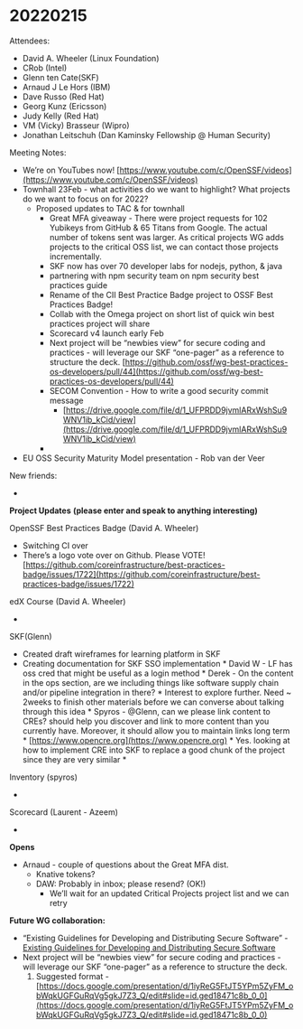 # 20220215

Attendees:

* David A. Wheeler (Linux Foundation)
* CRob (Intel)
* Glenn ten Cate(SKF)
* Arnaud J Le Hors (IBM)
* Dave Russo (Red Hat)
* Georg Kunz (Ericsson)
* Judy Kelly (Red Hat)
* VM (Vicky) Brasseur (Wipro)
* Jonathan Leitschuh (Dan Kaminsky Fellowship @ Human Security)

Meeting Notes:

* We’re on YouTubes now!  [https://www.youtube.com/c/OpenSSF/videos](https://www.youtube.com/c/OpenSSF/videos) 
* Townhall 23Feb - what activities do we want to highlight?  What projects do we want to focus on for 2022?
    * Proposed updates to TAC & for townhall 
        * Great MFA giveaway - There were project requests for 102 Yubikeys from GitHub & 65 Titans from Google. The actual number of tokens sent was larger.  As critical projects WG adds projects to the critical OSS list, we can contact those projects incrementally.
        * SKF now has over 70 developer labs for nodejs, python, & java
        * partnering with npm security team on npm security best practices guide
        * Rename of the CII Best Practice Badge project to OSSF Best Practices Badge!
        * Collab with the Omega project on short list of quick win best practices project will share
        * Scorecard v4 launch early Feb
        * Next project will be “newbies view” for secure coding and practices - will leverage our SKF “one-pager” as a reference to structure the deck. [https://github.com/ossf/wg-best-practices-os-developers/pull/44](https://github.com/ossf/wg-best-practices-os-developers/pull/44) 
        * SECOM Convention - How to write a good security commit message
            * [https://drive.google.com/file/d/1_UFPRDD9jvmlARxWshSu9WNV1ib_kCid/view](https://drive.google.com/file/d/1_UFPRDD9jvmlARxWshSu9WNV1ib_kCid/view) 
        * 
* EU OSS Security Maturity Model presentation - Rob van der Veer

New friends:

* 

**Project Updates**
**(please enter and speak to anything interesting)**

OpenSSF Best Practices Badge (David A. Wheeler)

* Switching CI over
* There’s a logo vote over on Github. Please VOTE! [https://github.com/coreinfrastructure/best-practices-badge/issues/1722](https://github.com/coreinfrastructure/best-practices-badge/issues/1722)

edX Course (David A. Wheeler)

*  

SKF(Glenn)

* Created draft wireframes for learning platform in SKF
* Creating documentation for SKF SSO implementation 
        * David W - LF has oss cred that might be useful as a login method
        * Derek  - On the content in the ops section, are we including things like software supply chain and/or pipeline integration in there?
            * Interest to explore further.  Need ~ 2weeks to finish other materials before we can converse about talking through this idea
        * Spyros - @Glenn, can we please link content to CREs? should help you discover and link to more content than you currently have. Moreover, it should allow you to maintain links long term
            * [https://www.opencre.org](https://www.opencre.org) 
            * Yes.  looking at how to implement CRE into SKF to replace a good chunk of the project since they are very similar
        * 

Inventory  (spyros)

* 

Scorecard (Laurent - Azeem)

* 

**Opens**

* Arnaud - couple of questions about the Great MFA dist.
    * Knative tokens?
    * DAW: Probably in inbox; please resend? (OK!)
        * We’ll wait for an updated Critical Projects project list and we can retry
 
**Future WG collaboration:**

* “Existing Guidelines for Developing and Distributing Secure Software” - [Existing Guidelines for Developing and Distributing Secure Software](https://docs.google.com/document/d/11bRB-Q_j9sj19EEC32-ijMiEHERPRwZRVWE9HwNr2pc/edit)
* Next project will be “newbies view” for secure coding and practices - will leverage our SKF “one-pager” as a reference to structure the deck.
    1. Suggested format - [https://docs.google.com/presentation/d/1iyReG5FtJT5YPm5ZyFM_obWqkUGFGuRqVg5gkJ7Z3_Q/edit#slide=id.ged18471c8b_0_0](https://docs.google.com/presentation/d/1iyReG5FtJT5YPm5ZyFM_obWqkUGFGuRqVg5gkJ7Z3_Q/edit#slide=id.ged18471c8b_0_0) 